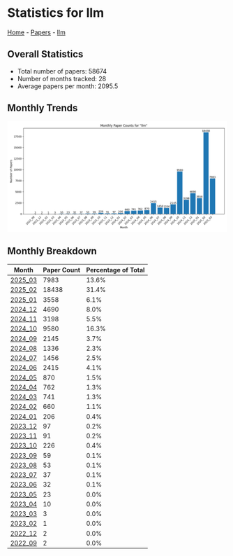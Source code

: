 # Statistics for llm

[Home](https://arxcompass.github.io) - [Papers](https://arxcompass.github.io/papers) - [llm](https://arxcompass.github.io/papers/llm)

## Overall Statistics

- Total number of papers: 58674
- Number of months tracked: 28
- Average papers per month: 2095.5

## Monthly Trends

![Monthly Paper Counts](monthly_stats.png)

## Monthly Breakdown

| Month | Paper Count | Percentage of Total |
| --- | --- | --- |
| [2025_03](./2025_03/papers_1.md) | 7983 | 13.6% |
| [2025_02](./2025_02/papers_1.md) | 18438 | 31.4% |
| [2025_01](./2025_01/papers_1.md) | 3558 | 6.1% |
| [2024_12](./2024_12/papers_1.md) | 4690 | 8.0% |
| [2024_11](./2024_11/papers_1.md) | 3198 | 5.5% |
| [2024_10](./2024_10/papers_1.md) | 9580 | 16.3% |
| [2024_09](./2024_09/papers_1.md) | 2145 | 3.7% |
| [2024_08](./2024_08/papers_1.md) | 1336 | 2.3% |
| [2024_07](./2024_07/papers_1.md) | 1456 | 2.5% |
| [2024_06](./2024_06/papers_1.md) | 2415 | 4.1% |
| [2024_05](./2024_05/papers_1.md) | 870 | 1.5% |
| [2024_04](./2024_04/papers_1.md) | 762 | 1.3% |
| [2024_03](./2024_03/papers_1.md) | 741 | 1.3% |
| [2024_02](./2024_02/papers_1.md) | 660 | 1.1% |
| [2024_01](./2024_01/papers_1.md) | 206 | 0.4% |
| [2023_12](./2023_12/papers_1.md) | 97 | 0.2% |
| [2023_11](./2023_11/papers_1.md) | 91 | 0.2% |
| [2023_10](./2023_10/papers_1.md) | 226 | 0.4% |
| [2023_09](./2023_09/papers_1.md) | 59 | 0.1% |
| [2023_08](./2023_08/papers_1.md) | 53 | 0.1% |
| [2023_07](./2023_07/papers_1.md) | 37 | 0.1% |
| [2023_06](./2023_06/papers_1.md) | 32 | 0.1% |
| [2023_05](./2023_05/papers_1.md) | 23 | 0.0% |
| [2023_04](./2023_04/papers_1.md) | 10 | 0.0% |
| [2023_03](./2023_03/papers_1.md) | 3 | 0.0% |
| [2023_02](./2023_02/papers_1.md) | 1 | 0.0% |
| [2022_12](./2022_12/papers_1.md) | 2 | 0.0% |
| [2022_09](./2022_09/papers_1.md) | 2 | 0.0% |
